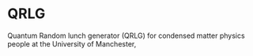 # QRLG
Quantum Random lunch generator (QRLG) for condensed matter physics people at the University of Manchester, 
